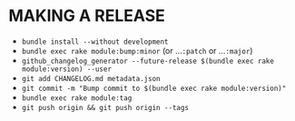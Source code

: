 # MAKING A RELEASE

* `bundle install --without development`
* `bundle exec rake module:bump:minor` (or ...`:patch` or ...`:major`)
* `github_changelog_generator --future-release $(bundle exec rake module:version) --user` _<GitHub-username>_
* `git add CHANGELOG.md metadata.json`
* `git commit -m "Bump commit to $(bundle exec rake module:version)"`
* `bundle exec rake module:tag`
* `git push origin && git push origin --tags`
